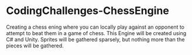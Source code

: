 # CodingChallenges-ChessEngine
 Creating a chess ening where you can locally play against an opponent to attempt to beat them in a game of chess. This Engine will be created using C# and Unity. Sprites will be gathered sparsely, but nothing more than the pieces will be gathered.
